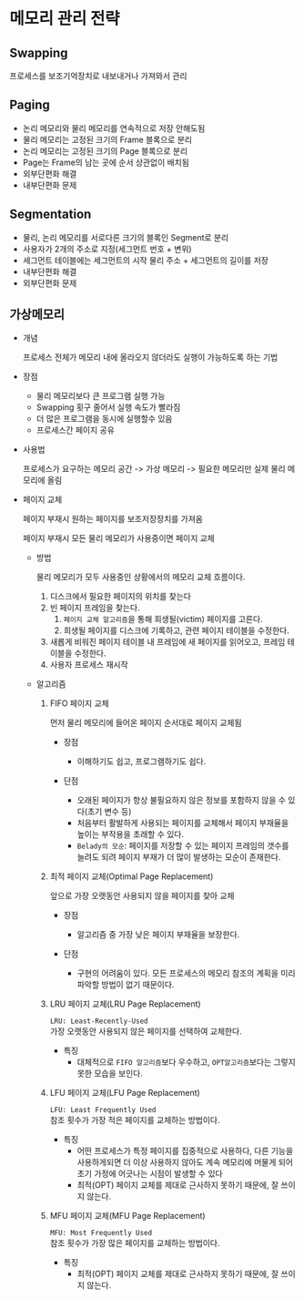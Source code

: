 # 메모리 관리 전략

## Swapping

프로세스를 보조기억장치로 내보내거나 가져와서 관리



## Paging

* 논리 메모리와 물리 메모리를 연속적으로 저장 안해도됨
* 물리 메모리는 고정된 크기의 Frame 블록으로 분리
* 논리 메모리는 고정된 크기의 Page 블록으로 분리
* Page는 Frame의 남는 곳에 순서 상관없이 배치됨
* 외부단편화 해결
* 내부단편화 문제



## Segmentation

* 물리, 논리 메모리를 서로다른 크기의 블록인 Segment로 분리
* 사용자가 2개의 주소로 지정(세그먼트 번호 + 변위)
* 세그먼트 테이블에는 세그먼트의 시작 물리 주소 + 세그먼트의 길이를 저장
* 내부단편화 해결
* 외부단편화 문제



## 가상메모리

* 개념

  프로세스 전체가 메모리 내에 올라오지 않더라도 실행이 가능하도록 하는 기법

* 장점
  * 물리 메모리보다 큰 프로그램 실행 가능
  * Swapping 횟구 줄어서 실행 속도가 빨라짐
  * 더 많은 프로그램을 동시에 실행할수 있음
  * 프로세스간 페이지 공유

* 사용법

  프로세스가 요구하는 메모리 공간 -> 가상 메모리 -> 필요한 메모리만 실제 물리 메모리에 올림

* 페이지 교체

  페이지 부재시 원하는 페이지를 보조저장장치를 가져옴

  페이지 부재시 모든 물리 메모리가 사용중이면 페이지 교체

  * 방법

    물리 메모리가 모두 사용중인 상황에서의 메모리 교체 흐름이다.

    1.  디스크에서 필요한 페이지의 위치를 찾는다
    2.  빈 페이지 프레임을 찾는다.
        1.  `페이지 교체 알고리즘`을 통해 희생될(victim) 페이지를 고른다.
        2.  희생될 페이지를 디스크에 기록하고, 관련 페이지 테이블을 수정한다.
    3.  새롭게 비워진 페이지 테이블 내 프레임에 새 페이지를 읽어오고, 프레임 테이블을 수정한다.
    4.  사용자 프로세스 재시작

  * 알고리즘

    1. FIFO 페이지 교체

       먼저 물리 메모리에 들어온 페이지 순서대로 페이지 교체됨

       * 장점

         * 이해하기도 쉽고, 프로그램하기도 쉽다.

       * 단점
         * 오래된 페이지가 항상 불필요하지 않은 정보를 포함하지 않을 수 있다(초기 변수 등)
         * 처음부터 활발하게 사용되는 페이지를 교체해서 페이지 부재율을 높이는 부작용을 초래할 수 있다.
         * `Belady의 모순`: 페이지를 저장할 수 있는 페이지 프레임의 갯수를 늘려도 되려 페이지 부재가 더 많이 발생하는 모순이 존재한다.

    2. 최적 페이지 교체(Optimal Page Replacement)

       앞으로 가장 오랫동안 사용되지 않을 페이지를 찾아 교체

       * 장점

         * 알고리즘 중 가장 낮은 페이지 부재율을 보장한다.

       * 단점
         * 구현의 어려움이 있다. 모든 프로세스의 메모리 참조의 계획을 미리 파악할 방법이 없기 때문이다.

    3. LRU 페이지 교체(LRU Page Replacement)

       `LRU: Least-Recently-Used`  
       가장 오랫동안 사용되지 않은 페이지를 선택하여 교체한다.

       * 특징
         * 대체적으로 `FIFO 알고리즘`보다 우수하고, `OPT알고리즘`보다는 그렇지 못한 모습을 보인다.

    4. LFU 페이지 교체(LFU Page Replacement)

       `LFU: Least Frequently Used`  
       참조 횟수가 가장 적은 페이지를 교체하는 방법이다. 

       * 특징
         * 어떤 프로세스가 특정 페이지를 집중적으로 사용하다, 다른 기능을 사용하게되면 더 이상 사용하지 않아도 계속 메모리에 머물게 되어 초기 가정에 어긋나는 시점이 발생할 수 있다
         * 최적(OPT) 페이지 교체를 제대로 근사하지 못하기 때문에, 잘 쓰이지 않는다.

    5. MFU 페이지 교체(MFU Page Replacement)

       `MFU: Most Frequently Used`  
       참조 횟수가 가장 많은 페이지를 교체하는 방법이다. 

       * 특징
         * 최적(OPT) 페이지 교체를 제대로 근사하지 못하기 때문에, 잘 쓰이지 않는다.
